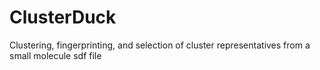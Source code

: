 # ClusterDuck
Clustering, fingerprinting, and selection of cluster representatives from a small molecule sdf file
